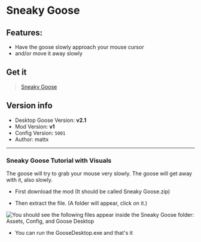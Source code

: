 # Sneaky Goose
## Features:
* Have the goose slowly approach your mouse cursor
* and/or move it away slowly

## Get it
> [Sneaky Goose](https://drive.google.com/file/d/1IAzNMMh1vIUWFNX0u10CdS1mG7WhiPiZ/view)

## Version info
- Desktop Goose Version: **v2.1**
- Mod Version: **v1**
- Config Version: `5001`
- Author: mattx

---
### Sneaky Goose Tutorial with Visuals
The goose will try to grab your mouse very slowly. The goose will get away with it, also slowly.

* First download the mod (It should be called Sneaky Goose.zip)

* Then extract the file. (A folder will appear, click on it.)

![You should see the following files appear inside the Sneaky Goose folder: Assets, Config, and Goose Desktop](https://raw.githubusercontent.com/DesktopGooseUnofficial/ResourceHub-Images/master/Sneaky%20Goose/part%201.png "You should see the following files appear inside the Sneaky Goose folder: Assets, Config, and Goose Desktop")

* You can run the GooseDesktop.exe and that's it
